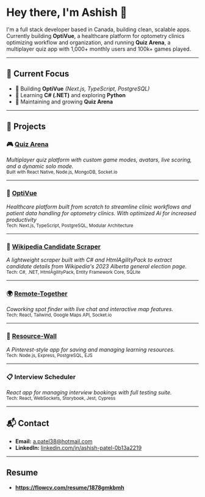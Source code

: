 # Hey there, I'm Ashish 👋

I'm a full stack developer based in Canada, building clean, scalable apps. Currently building **OptiVue**, a healthcare platform for optometry clinics optimizing workflow and organization, and running **Quiz Arena**, a multiplayer quiz app with 1,000+ monthly users and 100k+ games played.

---

## 🎯 Current Focus

- 🧠 Building **OptiVue** *(Next.js, TypeScript, PostgreSQL)*
- 🔧 Learning **C# (.NET)** and exploring **Python**
- 🧩 Maintaining and growing **Quiz Arena**

---

## 🧪 Projects

### 🎮 [Quiz Arena](https://linktr.ee/quizarena)
*Multiplayer quiz platform with custom game modes, avatars, live scoring, and a dynamic solo mode.*  
<sub>Built with React Native, Node.js, MongoDB, Socket.io</sub>

---

### 🏥 [OptiVue](https://github.com/apatel924/opti-crm)
*Healthcare platform built from scratch to streamline clinic workflows and patient data handling for optometry clinics. With optimized Ai for increased productivity*  
<sub>Tech: Next.js, TypeScript, PostgreSQL, Modular Architecture</sub>

---

### 🤖 [Wikipedia Candidate Scraper](https://github.com/apatel924/CandidateInfoAPI)
*A lightweight scraper built with C# and HtmlAgilityPack to extract candidate details from Wikipedia's 2023 Alberta general election page.*  
<sub>Tech: C#, .NET, HtmlAgilityPack, Entity Framework Core, SQLite</sub>

---

### 🌍 [Remote-Together](https://github.com/apatel924/remote_together)
*Coworking spot finder with live chat and interactive map features.*  
<sub>Tech: React, Tailwind, Google Maps API, Socket.io</sub>

---

### 📌 [Resource-Wall](https://github.com/roylyh/Resource-Wall)
*A Pinterest-style app for saving and managing learning resources.*  
<sub>Tech: Node.js, Express, PostgreSQL, EJS</sub>

---

### 📋 Interview Scheduler  
*React app for managing interview bookings with full testing suite.*  
<sub>Tech: React, WebSockets, Storybook, Jest, Cypress</sub>

---

## 📬 Contact

- **Email:** [a.patel38@hotmail.com](mailto:a.patel38@hotmail.com)  
- **LinkedIn:** [linkedin.com/in/ashish-patel-0b13a2219](https://www.linkedin.com/in/ashish-patel-0b13a2219)

---

## Resume

- **https://flowcv.com/resume/1878gmkbmh**
